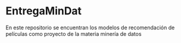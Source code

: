 # EntregaMinDat
En este repositorio se encuentran los modelos de recomendación de películas como proyecto de la materia minería de datos

